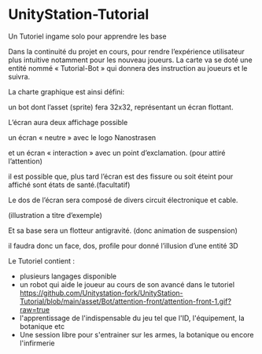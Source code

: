 # UnityStation-Tutorial
Un Tutoriel ingame solo pour apprendre les base


Dans la continuité du projet en cours, pour rendre l’expérience utilisateur plus intuitive notamment pour les
nouveau joueurs.
La carte va se doté une entité nommé « Tutorial-Bot » qui donnera des instruction au joueurs et le suivra.


La charte graphique est ainsi défini:

un bot dont l’asset (sprite) fera 32x32, représentant un écran flottant.

L’écran aura deux affichage possible

un écran « neutre » avec le logo Nanostrasen <N>
  
et un écran « interaction » avec un point d’exclamation. (pour attiré l’attention)
  
il est possible que, plus tard l’écran est des fissure ou soit éteint pour affiché sont états de santé.(facultatif)
  
Le dos de l’écran sera composé de divers circuit électronique et cable.
  
(illustration a titre d’exemple)
  
Et sa base sera un flotteur antigravité. (donc animation de suspension)
  
il faudra donc un face, dos, profile pour donné l’illusion d’une entité 3D
  
Le Tutoriel contient :
- plusieurs langages disponible
- un robot qui aide le joueur au cours de son avancé dans le tutoriel
https://github.com/Unitystation-fork/UnityStation-Tutorial/blob/main/asset/Bot/attention-front/attention-front-1.gif?raw=true
- l'apprentissage de l'indispensable du jeu tel que l'ID, l'équipement, la botanique etc
- Une session libre pour s'entrainer sur les armes, la botanique ou encore l'infirmerie
